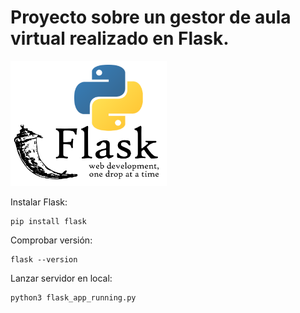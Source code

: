 # Proyecto sobre un gestor de aula virtual realizado en Flask.

<img src="https://github.com/scullen99/Flask_Aula_Virtual/blob/main/Flask_Python.png" height="200" width="250" text-align="center">

Instalar Flask:
```
pip install flask
```

Comprobar versión:
```
flask --version
```

Lanzar servidor en local:
```
python3 flask_app_running.py
```
